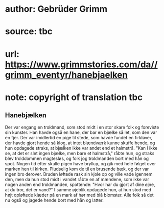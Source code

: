 # author: Gebrüder Grimm
# source: tbc
# url: https://www.grimmstories.com/da//grimm_eventyr/hanebjaelken
# note: copyright of translation tbc

## Hanebjælken 

Der var engang en troldmand, som stod midt i en stor skare folk og
foreviste sin kunster. Han havde også en hane, der bar en bjælke så let,
som den var en fjer. Der var imidlertid en pige til stede, som havde
fundet en firkløver, der havde gjort hende så klog, at intet blændværk
kunne skuffe hende, og hun opdagede straks, at bjælken ikke var andet
end et halmstrå. "Kan I ikke se, at det er slet ingen bjælke, men bare
et halmstrå," råbte hun, og straks blev trolddommen magtesløs, og folk
jog troldmanden bort med hån og spot. Nogen tid efter skulle pigen have
bryllup, og gik med hele følget over marken hen til kirken. Pludselig
kom de til en brusende bæk, og der var ingen bro derover. Bruden løftede
rask sin kjole op og ville vade igennem den, men da hun stod midt i
vandet råbte en af mændene, som ikke var nogen anden end troldmanden,
spottende: "Hvor har du gjort af dine øjne, at du tror, det er vand?"
I samme øjeblik opdagede hun, at hun stod med højt opløftede klæder på
en mark af hør med blå blomster. Alle folk så det nu også og jagede
hende bort med hån og latter.
